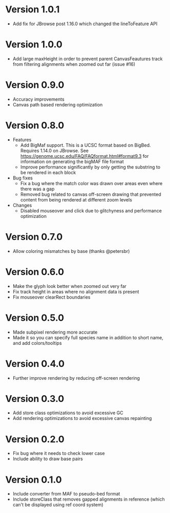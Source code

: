 # Version 1.0.1

- Add fix for JBrowse post 1.16.0 which changed the lineToFeature API

# Version 1.0.0

- Add large maxHeight in order to prevent parent CanvasFeautures track from filtering alignments when zoomed out far (issue #16)

# Version 0.9.0

- Accuracy improvements
- Canvas path based rendering optimization

# Version 0.8.0

- Features
  - Add BigMaf support. This is a UCSC format based on BigBed. Requires 1.14.0 on JBrowse. See https://genome.ucsc.edu/FAQ/FAQformat.html#format9.3 for information on generating the bigMAF file format
  - Improve performance significantly by only getting the substring to be rendered in each block
- Bug fixes
  - Fix a bug where the match color was drawn over areas even where there was a gap
  - Removed bug related to canvas off-screen drawing that prevented content from being rendered at different zoom levels
- Changes
  - Disabled mouseover and click due to glitchyness and performance optimization

# Version 0.7.0

- Allow coloring mismatches by base (thanks @petersbr)

# Version 0.6.0

- Make the glyph look better when zoomed out very far
- Fix track height in areas where no alignment data is present
- Fix mouseover clearRect boundaries

# Version 0.5.0

- Made subpixel rendering more accurate
- Made it so you can specify full species name in addition to short name, and add colors/tooltips

# Version 0.4.0

- Further improve rendering by reducing off-screen rendering

# Version 0.3.0

- Add store class optimizations to avoid excessive GC
- Add rendering optimizations to avoid excessive canvas repainting

# Version 0.2.0

- Fix bug where it needs to check lower case
- Include ability to draw base pairs

# Version 0.1.0

- Include converter from MAF to pseudo-bed format
- Include storeClass that removes gapped alignments in reference (which can't be displayed using ref coord system)
